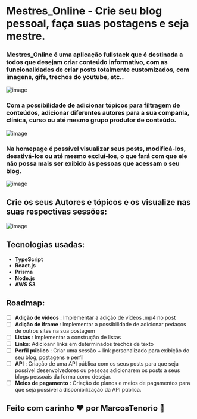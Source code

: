 # Mestres_Online - Crie seu blog pessoal, faça suas postagens e seja mestre.

### Mestres_Online é uma aplicação fullstack que é destinada a todos que desejam criar conteúdo informativo, com as funcionalidades de criar posts totalmente customizados, com imagens, gifs, trechos do youtube, etc.. 
![image](https://github.com/user-attachments/assets/ebb13d78-9f2b-44f1-b4c5-549d5448cf8c)

### Com a possibilidade de adicionar tópicos para filtragem de conteúdos, adicionar diferentes autores para a sua compania, clínica, curso ou até mesmo grupo produtor de conteúdo.
![image](https://github.com/user-attachments/assets/e7f56e1b-5ec3-49f8-9aa0-782f56327576)

### Na homepage é possível visualizar seus posts, modificá-los, desativá-los ou até mesmo excluí-los, o que fará com que ele não possa mais ser exibido às pessoas que acessam o seu blog.
![image](https://github.com/user-attachments/assets/2e3375d0-129c-41d4-bc83-73dca41ee113)

## Crie os seus Autores e tópicos e os visualize nas suas respectivas sessões:
![image](https://github.com/user-attachments/assets/1f406a24-5c36-4b7f-b4c6-a91fdbe7b004)

## Tecnologias usadas:
- **TypeScript**
- **React.js**
- **Prisma**
- **Node.js**
- **AWS S3**

## Roadmap:

- [ ] **Adição de vídeos** : Implementar a adição de vídeos .mp4 no post
- [ ] **Adição de iframe** : Implementar a possibilidade de adicionar pedaços de outros sites na sua postagem
- [ ] **Listas** : Implementar a construção de listas
- [ ] **Links**: Adicioanr links em determinados trechos de texto
- [ ] **Perfil público** : Criar uma sessão + link personalizado para exibição do seu blog, postagens e perfil
- [ ] **API** : Criação de uma API pública com os seus posts para que seja possível desenvolvedores ou pessoas adicionarem os posts a seus blogs pessoais da forma como desejar.
- [ ] **Meios de pagamento** : Criação de planos e meios de pagamentos para que seja possível a disponibilização da API pública.

## Feito com carinho &#10084; por MarcosTenorio &#128640;

